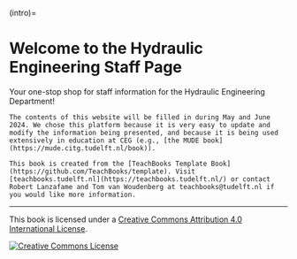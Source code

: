 (intro)=
# Welcome to the Hydraulic Engineering Staff Page

Your one-stop shop for staff information for the Hydraulic Engineering Department!

```{note}
The contents of this website will be filled in during May and June 2024. We chose this platform because it is very easy to update and modify the information being presented, and because it is being used extensively in education at CEG (e.g., [the MUDE book](https://mude.citg.tudelft.nl/book)).

This book is created from the [TeachBooks Template Book](https://github.com/TeachBooks/template). Visit [teachbooks.tudelft.nl](https://teachbooks.tudelft.nl/) or contact Robert Lanzafame and Tom van Woudenberg at teachbooks@tudelft.nl if you would like more information.
```

---

This book is licensed under a <a rel="license" href="http://creativecommons.org/licenses/by/4.0/">Creative Commons Attribution 4.0 International License</a>.

<a rel="license" href="http://creativecommons.org/licenses/by/4.0/"><img alt="Creative Commons License" style="border-width:0" src="https://i.creativecommons.org/l/by/4.0/88x31.png"/></a>
